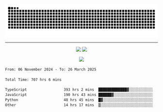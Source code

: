 <div align="center">
  <picture>
      <source
    media="(prefers-color-scheme: dark)"
      srcset="https://raw.githubusercontent.com/platane/snk/output/github-contribution-grid-snake-dark.svg"
      />
    <source
      media="(prefers-color-scheme: light)"
      srcset="https://raw.githubusercontent.com/xct007/xct007/output/github-contribution-grid-snake.svg"
      />
    <img
      alt="Snake"
      src="https://raw.githubusercontent.com/xct007/xct007/output/github-contribution-grid-snake.svg"
      />
  </picture>

</div>

___
<p align="center">
  <img src="https://readme-stats-blush-eta.vercel.app/api/top-langs/?username=xct007&layout=compact" />
  <img src="https://readme-stats-blush-eta.vercel.app/api?username=xct007&show_icons=true&theme=transparent&hide_title=true&include_all_commits=true" />
</p>

<p align="center">
  <img src="https://github-profile-trophy.vercel.app/?username=xct007&no-bg=true&rank=S,SS,SSS,A,AA,AAA,UNKNOWN,SECRET&row=3&title=-Followers,-Stars&margin-w=15&margin-h=15&column=2" />
</p>
<!--START_SECTION:waka-->

```txt
From: 06 November 2024 - To: 26 March 2025

Total Time: 707 hrs 6 mins

TypeScript                 393 hrs 2 mins  █████████████▓░░░░░░░░░░░   54.48 %
JavaScript                 190 hrs 43 mins ██████▓░░░░░░░░░░░░░░░░░░   26.44 %
Python                     48 hrs 45 mins  █▓░░░░░░░░░░░░░░░░░░░░░░░   06.76 %
Other                      14 hrs 17 mins  ▒░░░░░░░░░░░░░░░░░░░░░░░░   01.98 %
```

<!--END_SECTION:waka-->
